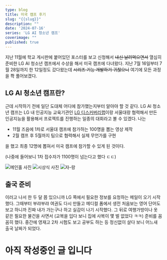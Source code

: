 ```yaml
---
type: blog
title: 미국 캠프 후기
slug: "{{slug}}"
description: ""
date: '2024-07-16'
series: 'LG AI 청소년 캠프'
coverimage: ""
published: true
---
```

지난 11월에 학교 게시판에 붙어있던 포스터를 보고 신청해서 ~~내신 날려먹으면서~~ 열심히 준비한 LG AI 청소년 캠프에서 수상을 해서 미국 캠프에 다녀왔다. 지난 7월 16일부터 7월 28일까지 한 12일정도 갔다왔는데 ~~시리즈 기능 개발하기 귀찮으니~~ 여기에 모든 과정을 쫙 풀어보겠다. 

## LG AI 청소년 캠프란?
근데 시작하기 전에 일단 도대체 어디에 참가했는지부터 알아야 할 것 같다. LG AI 청소년 캠프는 LG 내 인공지능 교육기관인 [LG 디스커버리랩](https://www.lgdlab.or.kr/)이랑 서울대랑 협력해서 만든 인공지능을 활용해서 프로젝트를 진행하는 일종의 대회라고 볼 수 있겠다. 나는
 - 11월 즈음에 1차로 서울대 캠프에 참가하는 100명을 뽑는 영상 제작
 - 2월 캠프 후 5월까지 팀으로 협력해서 실제 무언가를 구현

을 했고 최종 12명에 뽑혀서 미국 캠프에 참가할 수 있게 된 것이다. 

(나중에 들어보니 1차 접수자가 1100명이 넘는다고 했다 ㄷㄷ)

![메인홀 사진](/images/uploads/IMG_8400.jpeg)
![시상식 사진](/images/uploads/IMG_8404.jpeg)
![자-랑](/images/uploads/IMG_8406.jpeg)

## 출국 준비
이러고 나서 한 두 달 쯤 있으니까 LG 쪽에서 필요한 정보를 요청하는 메일이 오기 시작했다. 그때부터 부랴부랴 여권도 다시 만들고 메디컬 폼에서 생전 처음보는 영어 단어도 보고 하니까 진짜 내가 가는구나 하고 실감이 나기 시작했다. 그 뒤로 여행가방이나 옷 같은 필요한 물건을 사면서 (교복을 입다 보니 집에 사복이 몇 벌 없었다 ㅋㅋ) 준비를 꼼꼼히 했다. 중간에 영재고 2차 시험도 보고 공부도 하는 등 정신없이 살다 보니 어느새 출국 날짜가 되었다. 

# 아직 작성중인 글 입니다


